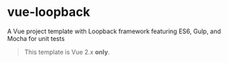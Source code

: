 # vue-loopback

A Vue project template with Loopback framework featuring ES6, Gulp, and Mocha for unit tests

> This template is Vue 2.x **only**.
